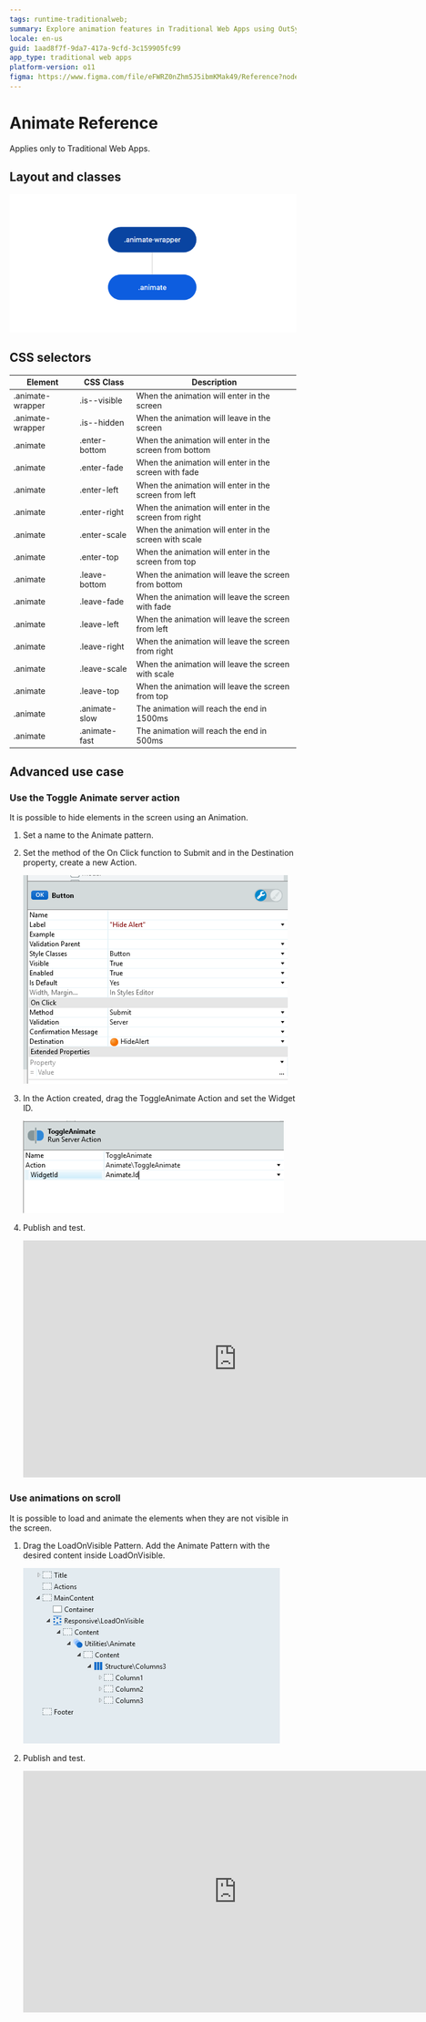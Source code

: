 ```yaml
---
tags: runtime-traditionalweb; 
summary: Explore animation features in Traditional Web Apps using OutSystems 11 (O11) for dynamic UI interactions.
locale: en-us
guid: 1aad8f7f-9da7-417a-9cfd-3c159905fc99
app_type: traditional web apps
platform-version: o11
figma: https://www.figma.com/file/eFWRZ0nZhm5J5ibmKMak49/Reference?node-id=615:372
---
```


# Animate Reference

<div class="info" markdown="1">

Applies only to Traditional Web Apps.

</div>

## Layout and classes

![Diagram illustrating the layout and classes for the Animate UI Pattern in Traditional Web Apps](images/animate-3-diag.png "Animate UI Pattern Layout Diagram")

## CSS selectors

| **Element** |  **CSS Class** |  **Description**  |
| ---|---|---
| .animate-wrapper | .is--visible |  When the animation will enter in the screen  |
| .animate-wrapper | .is--hidden |  When the animation will leave in the screen |
| .animate | .enter-bottom |  When the animation will enter in the screen from bottom |
| .animate | .enter-fade |  When the animation will enter in the screen with fade |
| .animate | .enter-left |  When the animation will enter in the screen from left |
| .animate | .enter-right |  When the animation will enter in the screen from right |
| .animate | .enter-scale |  When the animation will enter in the screen with scale |
| .animate | .enter-top |  When the animation will enter in the screen from top |
| .animate | .leave-bottom |  When the animation will leave the screen from bottom |
| .animate | .leave-fade |  When the animation will leave the screen with fade |
| .animate | .leave-left |  When the animation will leave the screen from left |
| .animate | .leave-right |  When the animation will leave the screen from right |
| .animate | .leave-scale |  When the animation will leave the screen with scale |
| .animate | .leave-top |  When the animation will leave the screen from top |
| .animate | .animate-slow | The animation will reach the end in 1500ms |
| .animate | .animate-fast | The animation will reach the end in 500ms |

## Advanced use case

### Use the Toggle Animate server action

It is possible to hide elements in the screen using an Animation.

1. Set a name to the Animate pattern.

1. Set the method of the On Click function to Submit and in the Destination property, create a new Action.

    ![Configuration settings for the Toggle Animate server action in a Traditional Web App](images/animate-4-ss.png "Toggle Animate Server Action Configuration")

1. In the Action created, drag the ToggleAnimate Action and set the Widget ID.

   ![Screenshot demonstrating how to set the Widget ID for the ToggleAnimate action in a Traditional Web App](images/animate-5-ss.png "Setting Widget ID for ToggleAnimate Action")

1. Publish and test.

    <iframe src="https://player.vimeo.com/video/996204020" width="750" height="416" frameborder="0" allow="autoplay; fullscreen" allowfullscreen="">Video demonstrating the flickering issue with a screen element in a mobile app.</iframe>

### Use animations on scroll

It is possible to load and animate the elements when they are not visible in the screen.

1. Drag the LoadOnVisible Pattern. Add the Animate Pattern with the desired content inside LoadOnVisible.

    ![Screenshot showing the LoadOnVisible pattern containing the Animate pattern in a Traditional Web App](images/animate-7-ss.png "LoadOnVisible Pattern with Animate Pattern")

1. Publish and test.

    <iframe src="https://player.vimeo.com/video/996212943" width="750" height="424" frameborder="0" allow="autoplay; fullscreen" allowfullscreen="">Animated demonstration of elements loading and animating on scroll in a Traditional Web App.</iframe>
